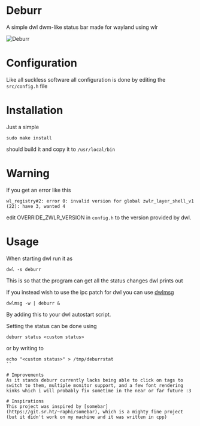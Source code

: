 # Deburr
A simple dwl dwm-like status bar made for wayland using wlr

![Deburr](https://user-images.githubusercontent.com/59704655/233614419-b593fb0f-7727-4281-8cf9-a21a5efbfcb8.png)

# Configuration
Like all suckless software all configuration is done by editing the `src/config.h` file

# Installation
Just a simple
```
sudo make install
```
should build it and copy it to `/usr/local/bin`

# Warning
If you get an error like this

```wl_registry#2: error 0: invalid version for global zwlr_layer_shell_v1 (22): have 3, wanted 4```

edit OVERRIDE_ZWLR_VERSION in ``config.h`` to the version provided by dwl.

# Usage
When starting dwl run it as
```
dwl -s deburr
```
This is so that the program can get all the status changes dwl prints out

If you instead wish to use the ipc patch for dwl you can use [dwlmsg](https://codeberg.org/notchoc/dwlmsg)
```
dwlmsg -w | deburr &
```
By adding this to your dwl autostart script.

Setting the status can be done using
```
deburr status <custom status>
```
or by writing to
```
echo "<custom status>" > /tmp/deburrstat
``

# Improvements
As it stands deburr currently lacks being able to click on tags to switch to them, multiple monitor support, and a few font rendering kinks which i will probably fix sometime in the near or far future :3

# Inspirations
This project was inspired by [somebar](https://git.sr.ht/~raphi/somebar), which is a mighty fine project (but it didn't work on my machine and it was written in cpp)
